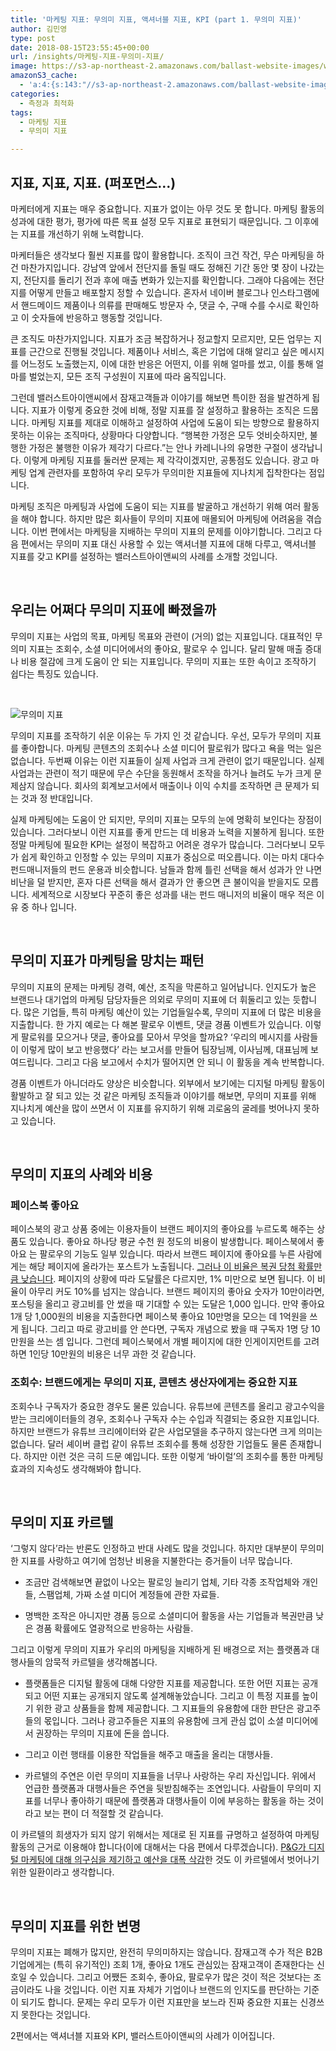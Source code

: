 ```yaml
---
title: '마케팅 지표: 무의미 지표, 액셔너블 지표, KPI (part 1. 무의미 지표)'
author: 김민영
type: post
date: 2018-08-15T23:55:45+00:00
url: /insights/마케팅-지표-무의미-지표/
image: https://s3-ap-northeast-2.amazonaws.com/ballast-website-images/wp-content/uploads/2018/08/16085036/%EB%AC%B4%EC%9D%98%EB%AF%B8-%EC%A7%80%ED%91%9C.jpg
amazonS3_cache:
  - 'a:4:{s:143:"//s3-ap-northeast-2.amazonaws.com/ballast-website-images/wp-content/uploads/2018/08/16085036/%EB%AC%B4%EC%9D%98%EB%AF%B8-%EC%A7%80%ED%91%9C.jpg";i:54694;s:97:"//www.ballast.co.kr/wp-content/uploads/2018/08/%EB%AC%B4%EC%9D%98%EB%AF%B8-%EC%A7%80%ED%91%9C.jpg";i:54694;s:67:"//www.ballast.co.kr/wp-content/uploads/2018/08/무의미-지표.jpg";i:54694;s:113:"//s3-ap-northeast-2.amazonaws.com/ballast-website-images/wp-content/uploads/2018/08/16085036/무의미-지표.jpg";i:54694;}'
categories:
  - 측정과 최적화
tags:
  - 마케팅 지표
  - 무의미 지표

---
```


## 지표, 지표, 지표. (퍼포먼스&#8230;)

마케터에게 지표는 매우 중요합니다. 지표가 없이는 아무 것도 못 합니다. 마케팅 활동의 성과에 대한 평가, 평가에 따른 목표 설정 모두 지표로 표현되기 때문입니다. 그 이후에는 지표를 개선하기 위해 노력합니다.

마케터들은 생각보다 훨씬 지표를 많이 활용합니다. 조직이 크건 작건, 무슨 마케팅을 하건 마찬가지입니다. 강남역 앞에서 전단지를 돌릴 때도 정해진 기간 동안 몇 장이 나갔는지, 전단지를 돌리기 전과 후에 매출 변화가 있는지를 확인합니다. 그래야 다음에는 전단지를 어떻게 만들고 배포할지 정할 수 있습니다. 혼자서 네이버 블로그나 인스타그램에서 핸드메이드 제품이나 의류를 판매해도 방문자 수, 댓글 수, 구매 수를 수시로 확인하고 이 숫자들에 반응하고 행동할 것입니다.

큰 조직도 마찬가지입니다. 지표가 조금 복잡하거나 정교할지 모르지만, 모든 업무는 지표를 근간으로 진행될 것입니다. 제품이나 서비스, 혹은 기업에 대해 알리고 싶은 메시지를 어느정도 노출했는지, 이에 대한 반응은 어떤지, 이를 위해 얼마를 썼고, 이를 통해 얼마를 벌었는지, 모든 조직 구성원이 지표에 따라 움직입니다.

그런데 밸러스트아이앤씨에서 잠재고객들과 이야기를 해보면 특이한 점을 발견하게 됩니다. 지표가 이렇게 중요한 것에 비해, 정말 지표를 잘 설정하고 활용하는 조직은 드뭅니다. 마케팅 지표를 제대로 이해하고 설정하여 사업에 도움이 되는 방향으로 활용하지 못하는 이유는 조직마다, 상황마다 다양합니다. “행복한 가정은 모두 엇비슷하지만, 불행한 가정은 불행한 이유가 제각기 다르다.”는 안나 카레니나의 유명한 구절이 생각납니다. 이렇게 마케팅 지표를 둘러싼 문제는 제 각각이겠지만, 공통점도 있습니다. 광고 마케팅 업계 관련자를 포함하여 우리 모두가 무의미한 지표들에 지나치게 집착한다는 점입니다.

마케팅 조직은 마케팅과 사업에 도움이 되는 지표를 발굴하고 개선하기 위해 여러 활동을 해야 합니다. 하지만 많은 회사들이 무의미 지표에 매몰되어 마케팅에 어려움을 겪습니다. 이번 편에서는 마케팅을 지배하는 무의미 지표의 문제를 이야기합니다. 그리고 다음 편에서는 무의미 지표 대신 사용할 수 있는 액셔너블 지표에 대해 다루고, 액셔너블 지표를 갖고 KPI를 설정하는 밸러스트아이앤씨의 사례를 소개할 것입니다.

&nbsp;

## 우리는 어쩌다 무의미 지표에 빠졌을까

무의미 지표는 사업의 목표, 마케팅 목표와 관련이 (거의) 없는 지표입니다. 대표적인 무의미 지표는 조회수, 소셜 미디어에서의 좋아요, 팔로우 수 입니다. 달리 말해 매출 증대나 비용 절감에 크게 도움이 안 되는 지표입니다. 무의미 지표는 또한 속이고 조작하기 쉽다는 특징도 있습니다.

&nbsp;

<img class="alignnone wp-image-54694 responsive" src="https://s3-ap-northeast-2.amazonaws.com/ballast-website-images/wp-content/uploads/2018/08/16085036/%EB%AC%B4%EC%9D%98%EB%AF%B8-%EC%A7%80%ED%91%9C.jpg" alt="무의미 지표">
&nbsp;

무의미 지표를 조작하기 쉬운 이유는 두 가지 인 것 같습니다. 우선, 모두가 무의미 지표를 좋아합니다. 마케팅 콘텐츠의 조회수나 소셜 미디어 팔로워가 많다고 욕을 먹는 일은 없습니다. 두번째 이유는 이런 지표들이 실제 사업과 크게 관련이 없기 때문입니다. 실제 사업과는 관련이 적기 때문에 무슨 수단을 동원해서 조작을 하거나 늘려도 누가 크게 문제삼지 않습니다. 회사의 회계보고서에서 매출이나 이익 수치를 조작하면 큰 문제가 되는 것과 정 반대입니다.

실제 마케팅에는 도움이 안 되지만, 무의미 지표는 모두의 눈에 명확히 보인다는 장점이 있습니다. 그러다보니 이런 지표를 좋게 만드는 데 비용과 노력을 지불하게 됩니다. 또한 정말 마케팅에 필요한 KPI는 설정이 복잡하고 어려운 경우가 많습니다. 그러다보니 모두가 쉽게 확인하고 인정할 수 있는 무의미 지표가 중심으로 떠오릅니다. 이는 마치 대다수 펀드매니저들의 펀드 운용과 비슷합니다. 남들과 함께 틀린 선택을 해서 성과가 안 나면 비난을 덜 받지만, 혼자 다른 선택을 해서 결과가 안 좋으면 큰 불이익을 받을지도 모릅니다. 세계적으로 시장보다 꾸준히 좋은 성과를 내는 펀드 매니저의 비율이 매우 적은 이유 중 하나 입니다.

&nbsp;

## 무의미 지표가 마케팅을 망치는 패턴

무의미 지표의 문제는 마케팅 경력, 예산, 조직을 막론하고 일어납니다. 인지도가 높은 브랜드나 대기업의 마케팅 담당자들은 의외로 무의미 지표에 더 휘둘리고 있는 듯합니다. 많은 기업들, 특히 마케팅 예산이 있는 기업들일수록, 무의미 지표에 더 많은 비용을 지출합니다. 한 가지 예로는 다 해본 팔로우 이벤트, 댓글 경품 이벤트가 있습니다. 이렇게 팔로워를 모으거나 댓글, 좋아요를 모아서 무엇을 할까요? ‘우리의 메시지를 사람들이 이렇게 많이 보고 반응했다’ 라는 보고서를 만들어 팀장님께, 이사님께, 대표님께 보여드립니다. 그리고 다음 보고에서 수치가 떨어지면 안 되니 이 활동을 계속 반복합니다.

경품 이벤트가 아니더라도 양상은 비슷합니다. 외부에서 보기에는 디지털 마케팅 활동이 활발하고 잘 되고 있는 것 같은 마케팅 조직들과 이야기를 해보면, 무의미 지표를 위해 지나치게 예산을 많이 쓰면서 이 지표를 유지하기 위해 괴로움의 굴레를 벗어나지 못하고 있습니다.

&nbsp;

## 무의미 지표의 사례와 비용

### 페이스북 좋아요

페이스북의 광고 상품 중에는 이용자들이 브랜드 페이지의 좋아요를 누르도록 해주는 상품도 있습니다. 좋아요 하나당 평균 수천 원 정도의 비용이 발생합니다. 페이스북에서 좋아요 는 팔로우의 기능도 일부 있습니다. 따라서 브랜드 페이지에 좋아요를 누른 사람에게는 해당 페이지에 올라가는 포스트가 노출됩니다. [그러나 이 비율은 복권 당첨 확률만큼 낮습니다][1]. 페이지의 상황에 따라 도달률은 다르지만, 1% 미만으로 보면 됩니다. 이 비율이 아무리 커도 10%를 넘지는 않습니다. 브랜드 페이지의 좋아요 숫자가 10만이라면, 포스팅을 올리고 광고비를 안 썼을 때 기대할 수 있는 도달은 1,000 입니다. 만약 좋아요 1개 당 1,000원의 비용을 지출한다면 페이스북 좋아요 10만명을 모으는 데 1억원을 쓰게 됩니다. 그리고 따로 광고비를 안 쓴다면, 구독자 개념으로 봤을 때 구독자 1명 당 10만원을 쓰는 셈 입니다. 그런데 페이스북에서 개별 페이지에 대한 인게이지먼트를 고려하면 1인당 10만원의 비용은 너무 과한 것 같습니다.

### 조회수: 브랜드에게는 무의미 지표, 콘텐츠 생산자에게는 중요한 지표

조회수나 구독자가 중요한 경우도 물론 있습니다. 유튜브에 콘텐츠를 올리고 광고수익을 받는 크리에이터들의 경우, 조회수나 구독자 수는 수입과 직결되는 중요한 지표입니다. 하지만 브랜드가 유튜브 크리에이터와 같은 사업모델을 추구하지 않는다면 크게 의미는 없습니다. 달러 셰이버 클럽 같이 유튜브 조회수를 통해 성장한 기업들도 물론 존재합니다. 하지만 이런 것은 극히 드문 예입니다. 또한 이렇게 ‘바이럴’의 조회수를 통한 마케팅 효과의 지속성도 생각해봐야 합니다.

&nbsp;

## 무의미 지표 카르텔

‘그렇지 않다’라는 반론도 인정하고 반대 사례도 많을 것입니다. 하지만 대부분이 무의미한 지표를 사랑하고 여기에 엄청난 비용을 지불한다는 증거들이 너무 많습니다.

  * 조금만 검색해보면 끝없이 나오는 팔로잉 늘리기 업체, 기타 각종 조작업체와 개인들, 스팸업체, 가짜 소셜 미디어 계정들에 관한 자료들.
  &nbsp;

  * 명백한 조작은 아니지만 경품 등으로 소셜미디어 활동을 사는 기업들과 복권만큼 낮은 경품 확률에도 열광적으로 반응하는 사람들.

그리고 이렇게 무의미 지표가 우리의 마케팅을 지배하게 된 배경으로 저는 플랫폼과 대행사들의 암묵적 카르텔을 생각해봅니다.

  * 플랫폼들은 디지털 활동에 대해 다양한 지표를 제공합니다. 또한 어떤 지표는 공개되고 어떤 지표는 공개되지 않도록 설계해놓았습니다. 그리고 이 특정 지표를 높이기 위한 광고 상품들을 함께 제공합니다. 그 지표들의 유용함에 대한 판단은 광고주들의 몫입니다. 그러나 광고주들은 지표의 유용함에 크게 관심 없이 소셜 미디어에서 권장하는 무의미 지표에 돈을 씁니다.
  &nbsp;

  * 그리고 이런 행태를 이용한 작업들을 해주고 매출을 올리는 대행사들.
  &nbsp;

  * 카르텔의 주연은 이런 무의미 지표들을 너무나 사랑하는 우리 자신입니다. 위에서 언급한 플랫폼과 대행사들은 주연을 뒷받침해주는 조연입니다. 사람들이 무의미 지표를 너무나 좋아하기 때문에 플랫폼과 대행사들이 이에 부응하는 활동을 하는 것이라고 보는 편이 더 적절할 것 같습니다. 

이 카르텔의 희생자가 되지 않기 위해서는 제대로 된 지표를 규명하고 설정하여 마케팅 활동의 근거로 이용해야 합니다(이에 대해서는 다음 편에서 다루겠습니다). [P&G가 디지털 마케팅에 대해 의구심을 제기하고 예산을 대폭 삭감][2]한 것도 이 카르텔에서 벗어나기 위한 일환이라고 생각합니다.

&nbsp;

## 무의미 지표를 위한 변명

무의미 지표는 폐해가 많지만, 완전히 무의미하지는 않습니다. 잠재고객 수가 적은 B2B 기업에게는 (특히 유기적인) 조회 1개, 좋아요 1개도 관심있는 잠재고객이 존재한다는 신호일 수 있습니다. 그리고 어쨌든 조회수, 좋아요, 팔로우가 많은 것이 적은 것보다는 조금이라도 나을 것입니다. 이런 지표 자체가 기업이나 브랜드의 인지도를 판단하는 기준이 되기도 합니다. 문제는 우리 모두가 이런 지표만을 보느라 진짜 중요한 지표는 신경쓰지 못한다는 것입니다.

2편에서는 액셔너블 지표와 KPI, 밸러스트아이앤씨의 사례가 이어집니다.

 [1]: /insights/%ed%8e%98%ec%9d%b4%ec%8a%a4%eb%b6%81-%eb%89%b4%ec%8a%a4%ed%94%bc%eb%93%9c-%ec%97%85%eb%8d%b0%ec%9d%b4%ed%8a%b8-%eb%b8%8c%eb%9e%9c%eb%93%9c-%eb%a7%88%ec%bc%80%ed%8c%85/
 [2]: /insights/%eb%94%94%ec%a7%80%ed%84%b8-%eb%a7%88%ec%bc%80%ed%8c%85-%eb%b8%8c%eb%9e%9c%eb%93%9c-%ea%b4%80%eb%a0%a8%ec%84%b1/